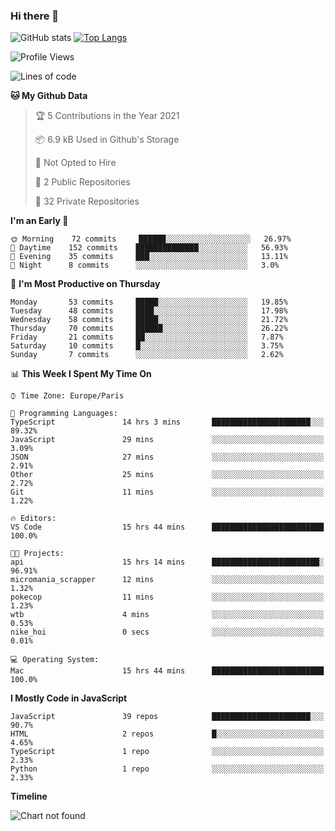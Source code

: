 ### Hi there 👋


![GitHub stats](https://github-readme-stats.vercel.app/api?username=remmmmmm&theme=dark&show_icons=true&count_private=true)
[![Top Langs](https://github-readme-stats.vercel.app/api/top-langs/?username=remmmmmm&layout=compact)](https://github.com/anuraghazra/github-readme-stats)



<!--START_SECTION:waka-->
![Profile Views](http://img.shields.io/badge/Profile%20Views-0-blue)

![Lines of code](https://img.shields.io/badge/From%20Hello%20World%20I%27ve%20Written-1.2%20million%20lines%20of%20code-blue)

**🐱 My Github Data** 

> 🏆 5 Contributions in the Year 2021
 > 
> 📦 6.9 kB Used in Github's Storage 
 > 
> 🚫 Not Opted to Hire
 > 
> 📜 2 Public Repositories 
 > 
> 🔑 32 Private Repositories  
 > 
**I'm an Early 🐤** 

```text
🌞 Morning    72 commits     ██████░░░░░░░░░░░░░░░░░░░   26.97% 
🌆 Daytime    152 commits    ██████████████░░░░░░░░░░░   56.93% 
🌃 Evening    35 commits     ███░░░░░░░░░░░░░░░░░░░░░░   13.11% 
🌙 Night      8 commits      ░░░░░░░░░░░░░░░░░░░░░░░░░   3.0%

```
📅 **I'm Most Productive on Thursday** 

```text
Monday       53 commits     █████░░░░░░░░░░░░░░░░░░░░   19.85% 
Tuesday      48 commits     ████░░░░░░░░░░░░░░░░░░░░░   17.98% 
Wednesday    58 commits     █████░░░░░░░░░░░░░░░░░░░░   21.72% 
Thursday     70 commits     ██████░░░░░░░░░░░░░░░░░░░   26.22% 
Friday       21 commits     ██░░░░░░░░░░░░░░░░░░░░░░░   7.87% 
Saturday     10 commits     █░░░░░░░░░░░░░░░░░░░░░░░░   3.75% 
Sunday       7 commits      ░░░░░░░░░░░░░░░░░░░░░░░░░   2.62%

```


📊 **This Week I Spent My Time On** 

```text
⌚︎ Time Zone: Europe/Paris

💬 Programming Languages: 
TypeScript               14 hrs 3 mins       ██████████████████████░░░   89.32% 
JavaScript               29 mins             ░░░░░░░░░░░░░░░░░░░░░░░░░   3.09% 
JSON                     27 mins             ░░░░░░░░░░░░░░░░░░░░░░░░░   2.91% 
Other                    25 mins             ░░░░░░░░░░░░░░░░░░░░░░░░░   2.72% 
Git                      11 mins             ░░░░░░░░░░░░░░░░░░░░░░░░░   1.22%

🔥 Editors: 
VS Code                  15 hrs 44 mins      █████████████████████████   100.0%

🐱‍💻 Projects: 
api                      15 hrs 14 mins      ████████████████████████░   96.91% 
micromania_scrapper      12 mins             ░░░░░░░░░░░░░░░░░░░░░░░░░   1.32% 
pokecop                  11 mins             ░░░░░░░░░░░░░░░░░░░░░░░░░   1.23% 
wtb                      4 mins              ░░░░░░░░░░░░░░░░░░░░░░░░░   0.53% 
nike_hoi                 0 secs              ░░░░░░░░░░░░░░░░░░░░░░░░░   0.01%

💻 Operating System: 
Mac                      15 hrs 44 mins      █████████████████████████   100.0%

```

**I Mostly Code in JavaScript** 

```text
JavaScript               39 repos            ██████████████████████░░░   90.7% 
HTML                     2 repos             █░░░░░░░░░░░░░░░░░░░░░░░░   4.65% 
TypeScript               1 repo              ░░░░░░░░░░░░░░░░░░░░░░░░░   2.33% 
Python                   1 repo              ░░░░░░░░░░░░░░░░░░░░░░░░░   2.33%

```


**Timeline**

![Chart not found](https://raw.githubusercontent.com/remmmmmm/remmmmmm/main/charts/bar_graph.png) 


<!--END_SECTION:waka-->
